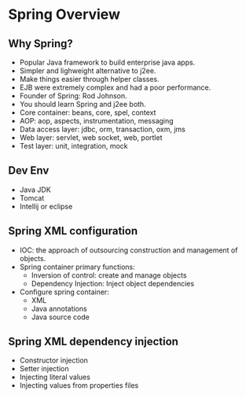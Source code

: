 # Spring Overview

## Why Spring?
- Popular Java framework to build enterprise java apps.
- Simpler and lighweight alternative to j2ee.
- Make things easier through helper classes.
- EJB were extremely complex and had a poor performance.
- Founder of Spring: Rod Johnson.
- You should learn Spring and j2ee both.
- Core container: beans, core, spel, context
- AOP: aop, aspects, instrumentation, messaging
- Data access layer: jdbc, orm, transaction, oxm, jms
- Web layer: servlet, web socket, web, portlet
- Test layer: unit, integration, mock

## Dev Env
- Java JDK
- Tomcat
- Intellij or eclipse

## Spring XML configuration
- IOC: the approach of outsourcing construction and management of objects.
- Spring container primary functions:
  - Inversion of control: create and manage objects
  - Dependency Injection: Inject object dependencies
- Configure spring container:
  - XML
  - Java annotations
  - Java source code

## Spring XML dependency injection
- Constructor injection
- Setter injection
- Injecting literal values
- Injecting values from properties files
